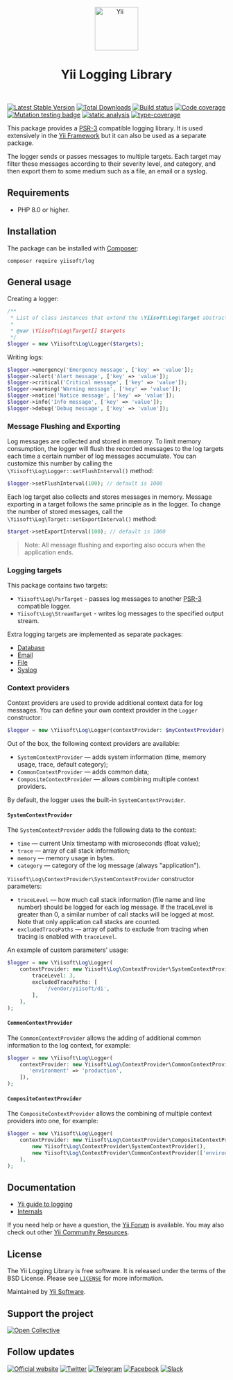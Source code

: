 <p align="center">
    <a href="https://github.com/yiisoft" target="_blank">
        <img src="https://yiisoft.github.io/docs/images/yii_logo.svg" height="100px" alt="Yii">
    </a>
    <h1 align="center">Yii Logging Library</h1>
    <br>
</p>

[![Latest Stable Version](https://poser.pugx.org/yiisoft/log/v)](https://packagist.org/packages/yiisoft/log)
[![Total Downloads](https://poser.pugx.org/yiisoft/log/downloads)](https://packagist.org/packages/yiisoft/log)
[![Build status](https://github.com/yiisoft/log/actions/workflows/build.yml/badge.svg)](https://github.com/yiisoft/log/actions/workflows/build.yml)
[![Code coverage](https://codecov.io/gh/yiisoft/log/graph/badge.svg?token=4CSPCRMGQM)](https://codecov.io/gh/yiisoft/log)
[![Mutation testing badge](https://img.shields.io/endpoint?style=flat&url=https%3A%2F%2Fbadge-api.stryker-mutator.io%2Fgithub.com%2Fyiisoft%2Flog%2Fmaster)](https://dashboard.stryker-mutator.io/reports/github.com/yiisoft/log/master)
[![static analysis](https://github.com/yiisoft/log/workflows/static%20analysis/badge.svg)](https://github.com/yiisoft/log/actions?query=workflow%3A%22static+analysis%22)
[![type-coverage](https://shepherd.dev/github/yiisoft/log/coverage.svg)](https://shepherd.dev/github/yiisoft/log)

This package provides a [PSR-3](https://www.php-fig.org/psr/psr-3/) compatible logging library. It is used extensively in the
[Yii Framework](https://www.yiiframework.com/) but it can also be used as a separate package.

The logger sends or passes messages to multiple targets. Each target may filter these messages according to their severity level, and category, and then export them to some medium such as a file, an email or a syslog.

## Requirements

- PHP 8.0 or higher.

## Installation

The package can be installed with [Composer](https://getcomposer.org):

```shell
composer require yiisoft/log
```

## General usage

Creating a logger:

```php
/**
 * List of class instances that extend the \Yiisoft\Log\Target abstract class.
 * 
 * @var \Yiisoft\Log\Target[] $targets
 */
$logger = new \Yiisoft\Log\Logger($targets);
```

Writing logs:

```php
$logger->emergency('Emergency message', ['key' => 'value']);
$logger->alert('Alert message', ['key' => 'value']);
$logger->critical('Critical message', ['key' => 'value']);
$logger->warning('Warning message', ['key' => 'value']);
$logger->notice('Notice message', ['key' => 'value']);
$logger->info('Info message', ['key' => 'value']);
$logger->debug('Debug message', ['key' => 'value']);
```

### Message Flushing and Exporting

Log messages are collected and stored in memory. To limit memory consumption, the logger will flush
the recorded messages to the log targets each time a certain number of log messages accumulate.
You can customize this number by calling the `\Yiisoft\Log\Logger::setFlushInterval()` method:

```php
$logger->setFlushInterval(100); // default is 1000
```

Each log target also collects and stores messages in memory.
Message exporting in a target follows the same principle as in the logger.
To change the number of stored messages, call the `\Yiisoft\Log\Target::setExportInterval()` method:

```php
$target->setExportInterval(100); // default is 1000
```

> Note: All message flushing and exporting also occurs when the application ends.

### Logging targets

This package contains two targets:

- `Yiisoft\Log\PsrTarget` - passes log messages to another [PSR-3](https://www.php-fig.org/psr/psr-3/) compatible logger.
- `Yiisoft\Log\StreamTarget` - writes log messages to the specified output stream.

Extra logging targets are implemented as separate packages:

- [Database](https://github.com/yiisoft/log-target-db)
- [Email](https://github.com/yiisoft/log-target-email)
- [File](https://github.com/yiisoft/log-target-file)
- [Syslog](https://github.com/yiisoft/log-target-syslog)

### Context providers

Context providers are used to provide additional context data for log messages. You can define your own context provider
in the `Logger` constructor:

```php
$logger = new \Yiisoft\Log\Logger(contextProvider: $myContextProvider);
```

Out of the box, the following context providers are available:

- `SystemContextProvider` — adds system information (time, memory usage, trace, default category);
- `CommonContextProvider` — adds common data;
- `CompositeContextProvider` — allows combining multiple context providers.

By default, the logger uses the built-in `SystemContextProvider`.

#### `SystemContextProvider`

The `SystemContextProvider` adds the following data to the context:

- `time` — current Unix timestamp with microseconds (float value);
- `trace` — array of call stack information;
- `memory` — memory usage in bytes.
- `category` — category of the log message (always "application").

`Yiisoft\Log\ContextProvider\SystemContextProvider` constructor parameters:

- `traceLevel` — how much call stack information (file name and line number) should be logged for each
  log message. If the traceLevel is greater than 0, a similar number of call stacks will be logged at most. Note that only
  application call stacks are counted.
- `excludedTracePaths` — array of paths to exclude from tracing when tracing is enabled with `traceLevel`.

An example of custom parameters' usage:

```php
$logger = new \Yiisoft\Log\Logger(
    contextProvider: new Yiisoft\Log\ContextProvider\SystemContextProvider(
        traceLevel: 3,
        excludedTracePaths: [
            '/vendor/yiisoft/di',
        ],
    ),
);
```

#### `CommonContextProvider`

The `CommonContextProvider` allows the adding of additional common information to the log context, for example:

```php
$logger = new \Yiisoft\Log\Logger(
    contextProvider: new Yiisoft\Log\ContextProvider\CommonContextProvider([
       'environment' => 'production',
    ]),
);
```

#### `CompositeContextProvider`

The `CompositeContextProvider` allows the combining of multiple context providers into one, for example:

```php
$logger = new \Yiisoft\Log\Logger(
    contextProvider: new Yiisoft\Log\ContextProvider\CompositeContextProvider(
        new Yiisoft\Log\ContextProvider\SystemContextProvider(),
        new Yiisoft\Log\ContextProvider\CommonContextProvider(['environment' => 'production'])
    ),
);
```

## Documentation

- [Yii guide to logging](https://github.com/yiisoft/docs/blob/master/guide/en/runtime/logging.md)
- [Internals](docs/internals.md)

If you need help or have a question, the [Yii Forum](https://forum.yiiframework.com/c/yii-3-0/63) is available.
You may also check out other [Yii Community Resources](https://www.yiiframework.com/community).

## License

The Yii Logging Library is free software. It is released under the terms of the BSD License.
Please see [`LICENSE`](./LICENSE.md) for more information.

Maintained by [Yii Software](https://www.yiiframework.com/).

## Support the project

[![Open Collective](https://img.shields.io/badge/Open%20Collective-sponsor-7eadf1?logo=open%20collective&logoColor=7eadf1&labelColor=555555)](https://opencollective.com/yiisoft)

## Follow updates

[![Official website](https://img.shields.io/badge/Powered_by-Yii_Framework-green.svg?style=flat)](https://www.yiiframework.com/)
[![Twitter](https://img.shields.io/badge/twitter-follow-1DA1F2?logo=twitter&logoColor=1DA1F2&labelColor=555555?style=flat)](https://twitter.com/yiiframework)
[![Telegram](https://img.shields.io/badge/telegram-join-1DA1F2?style=flat&logo=telegram)](https://t.me/yii3en)
[![Facebook](https://img.shields.io/badge/facebook-join-1DA1F2?style=flat&logo=facebook&logoColor=ffffff)](https://www.facebook.com/groups/yiitalk)
[![Slack](https://img.shields.io/badge/slack-join-1DA1F2?style=flat&logo=slack)](https://yiiframework.com/go/slack)
